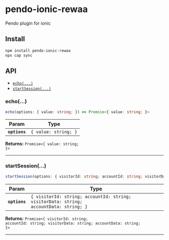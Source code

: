 # pendo-ionic-rewaa

Pendo plugin for ionic

## Install

```bash
npm install pendo-ionic-rewaa
npx cap sync
```

## API

<docgen-index>

* [`echo(...)`](#echo)
* [`startSession(...)`](#startsession)

</docgen-index>

<docgen-api>
<!--Update the source file JSDoc comments and rerun docgen to update the docs below-->

### echo(...)

```typescript
echo(options: { value: string; }) => Promise<{ value: string; }>
```

| Param         | Type                            |
| ------------- | ------------------------------- |
| **`options`** | <code>{ value: string; }</code> |

**Returns:** <code>Promise&lt;{ value: string; }&gt;</code>

--------------------


### startSession(...)

```typescript
startSession(options: { visitorId: string; accountId: string; visitorData: string; accountData: string; }) => Promise<{ visitorId: string; accountId: string; visitorData: string; accountData: string; }>
```

| Param         | Type                                                                                             |
| ------------- | ------------------------------------------------------------------------------------------------ |
| **`options`** | <code>{ visitorId: string; accountId: string; visitorData: string; accountData: string; }</code> |

**Returns:** <code>Promise&lt;{ visitorId: string; accountId: string; visitorData: string; accountData: string; }&gt;</code>

--------------------

</docgen-api>
